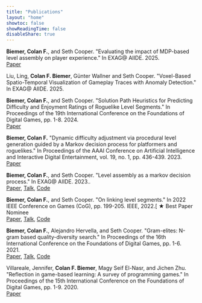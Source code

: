 ```yaml
---
title: "Publications"
layout: "home"
showtoc: false
showReadingTime: false
disableShare: true
---
```

**Biemer, Colan F.**, and Seth Cooper. "Evaluating the impact of MDP-based level assembly on player experience." In EXAG@ AIIDE. 2025. \
[Paper](/pdf/2025_exag_dda-mdp.pdf)

Liu, Ling, **Colan F. Biemer**, Günter Wallner and Seth Cooper. "Voxel-Based Spatio-Temporal Visualization of Gameplay Traces with Anomaly Detection." In EXAG@ AIIDE. 2025.

**Biemer, Colan F.**, and Seth Cooper. "Solution Path Heuristics for Predicting Difficulty and Enjoyment Ratings of Roguelike Level Segments." In Proceedings of the 19th International Conference on the Foundations of Digital Games, pp. 1-8. 2024. \
[Paper](/pdf/2024_solution_path_heuristics.pdf)

**Biemer, Colan F.** "Dynamic difficulty adjustment via procedural level generation guided by a Markov decision process for platformers and roguelikes." In Proceedings of the AAAI Conference on Artificial Intelligence and Interactive Digital Entertainment, vol. 19, no. 1, pp. 436-439. 2023. \
[Paper](/pdf/2023_ddaviaplgviamdp.pdf)

**Biemer, Colan F.**, and Seth Cooper. "Level assembly as a markov decision process." In EXAG@ AIIDE. 2023.. \
[Paper](https://arxiv.org/pdf/2304.13922.pdf), [Talk](https://www.youtube.com/watch?v=XpLm_AyimTw), [Code](https://github.com/crowdgames/mdp-level-assembly)

**Biemer, Colan F.**, and Seth Cooper. "On linking level segments." In 2022 IEEE Conference on Games (CoG), pp. 199-205. IEEE, 2022.[ ★ Best Paper Nominee \
[Paper](https://arxiv.org/pdf/2203.05057.pdf), [Talk](https://www.youtube.com/watch?v=VrOBNP6UbRU&t), [Code](https://github.com/bi3mer/LinkingLevelSegments)

**Biemer, Colan F.**, Alejandro Hervella, and Seth Cooper. "Gram-elites: N-gram based quality-diversity search." In Proceedings of the 16th International Conference on the Foundations of Digital Games, pp. 1-6. 2021. \
[Paper](/pdf/2021_gram_elites.pdf), [Talk](https://www.youtube.com/watch?v=CRK1YlSFb3c), [Code](https://github.com/bi3mer/GramElites)

Villareale, Jennifer, **Colan F. Biemer**, Magy Seif El-Nasr, and Jichen Zhu. "Reflection in game-based learning: A survey of programming games." In Proceedings of the 15th International Conference on the Foundations of Digital Games, pp. 1-9. 2020. \
[Paper](https://dl.acm.org/doi/pdf/10.1145/3402942.3403011?casa_token=_BhwKVV78p0AAAAA:zprP0P0pyLYQk5jwFe_H3AHj11uuTo5IthdXD6iUmJj8j58XBibbCKqVHmYsEp-c9QepSsUNetRR)